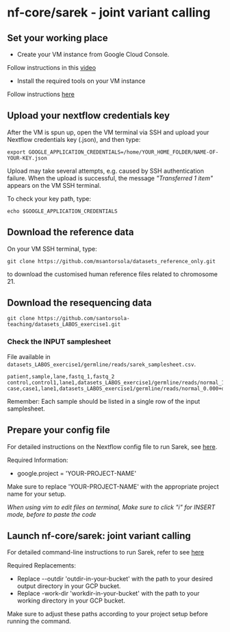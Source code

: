 # nf-core/sarek - joint variant calling



## Set your working place

- Create your VM instance from Google Cloud Console.

Follow instructions in this [video](https://drive.google.com/file/d/1WQ3LYle15dkxdSXwZJTjM8sgmRDghkcg/view)

- Install the required tools on your VM instance

Follow instructions [here](https://github.com/santorsola-teaching/class-lab-adv-omics/tree/main/L03_google_cloud_nextflow_setup/gcp_setup_master_vm)



## Upload your nextflow credentials key

After the VM is spun up, open the VM terminal via SSH and upload your Nextflow credentials key (.json), and then type:

```{bash}
export GOOGLE_APPLICATION_CREDENTIALS=/home/YOUR_HOME_FOLDER/NAME-OF-YOUR-KEY.json
```

Upload may take several attempts, e.g. caused by SSH authentication failure. When the upload is successful, the message *"Transferred 1 item"* appears on the VM SSH terminal.

To check your key path, type:

```
echo $GOOGLE_APPLICATION_CREDENTIALS
```



## Download the reference data

On your VM SSH terminal, type:

```{bash}
git clone https://github.com/msantorsola/datasets_reference_only.git
```

to download the customised human reference files related to chromosome 21.



## Download the resequencing data

```{bash}
git clone https://github.com/santorsola-teaching/datasets_LABOS_exercise1.git
```



### Check the INPUT samplesheet 

File available in ```datasets_LABOS_exercise1/germline/reads/sarek_samplesheet.csv```.

```
patient,sample,lane,fastq_1,fastq_2
control,control1,lane1,datasets_LABOS_exercise1/germline/reads/normal_1.000+disease_0.000_1.fq.gz,datasets_LABOS_exercise1/germline/reads/normal_1.000+disease_0.000_2.fq.gz
case,case1,lane1,datasets_LABOS_exercise1/germline/reads/normal_0.000+disease_1.000_1.fq.gz,datasets_LABOS_exercise1/germline/reads/normal_0.000+disease_1.000_2.fq.gz

```

Remember: Each sample should be listed in a single row of the input samplesheet.



## Prepare your config file


For detailed instructions on the Nextflow config file to run Sarek, see [here](https://github.com/santorsola-teaching/class-lab-adv-omics/blob/main/L04_resequencing_sarek_gcp/sarek_run/sarek_nextflow.config).

Required Information:
- google.project = 'YOUR-PROJECT-NAME'

Make sure to replace 'YOUR-PROJECT-NAME' with the appropriate project name for your setup.


_When using vim to edit files on terminal, Make sure to click "i" for INSERT mode, before to paste the code_



## Launch nf-core/sarek: joint variant calling

For detailed command-line instructions to run Sarek, refer to see [here](https://github.com/santorsola-teaching/class-lab-adv-omics/blob/main/L04_resequencing_sarek_gcp/sarek_run/sarek_run.sh)


Required Replacements:
- Replace --outdir 'outdir-in-your-bucket' with the path to your desired output directory in your GCP bucket.
- Replace -work-dir 'workdir-in-your-bucket' with the path to your working directory in your GCP bucket.

Make sure to adjust these paths according to your project setup before running the command.



